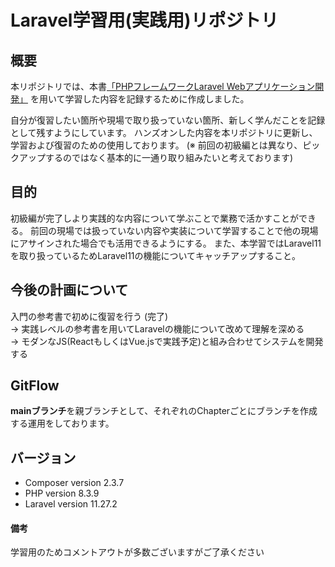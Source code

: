 # Laravel学習用(実践用)リポジトリ

## 概要
本リポジトリでは、本書[「PHPフレームワークLaravel Webアプリケーション開発」](https://www.socym.co.jp/book/1300) を用いて学習した内容を記録するために作成しました。

自分が復習したい箇所や現場で取り扱っていない箇所、新しく学んだことを記録として残すようにしています。
ハンズオンした内容を本リポジトリに更新し、学習および復習のための使用しております。
(※ 前回の初級編とは異なり、ピックアップするのではなく基本的に一通り取り組みたいと考えております)


## 目的
初級編が完了しより実践的な内容について学ぶことで業務で活かすことができる。
前回の現場では扱っていない内容や実装について学習することで他の現場にアサインされた場合でも活用できるようにする。
また、本学習ではLaravel11を取り扱っているためLaravel11の機能についてキャッチアップすること。


## 今後の計画について
入門の参考書で初めに復習を行う (完了) </br>
→ 実践レベルの参考書を用いてLaravelの機能について改めて理解を深める</br>
→ モダンなJS(ReactもしくはVue.jsで実践予定)と組み合わせてシステムを開発する


## GitFlow
**mainブランチ**を親ブランチとして、それぞれのChapterごとにブランチを作成する運用をしております。


## バージョン
- Composer version 2.3.7
- PHP version 8.3.9
- Laravel version 11.27.2

#### 備考
学習用のためコメントアウトが多数ございますがご了承ください
